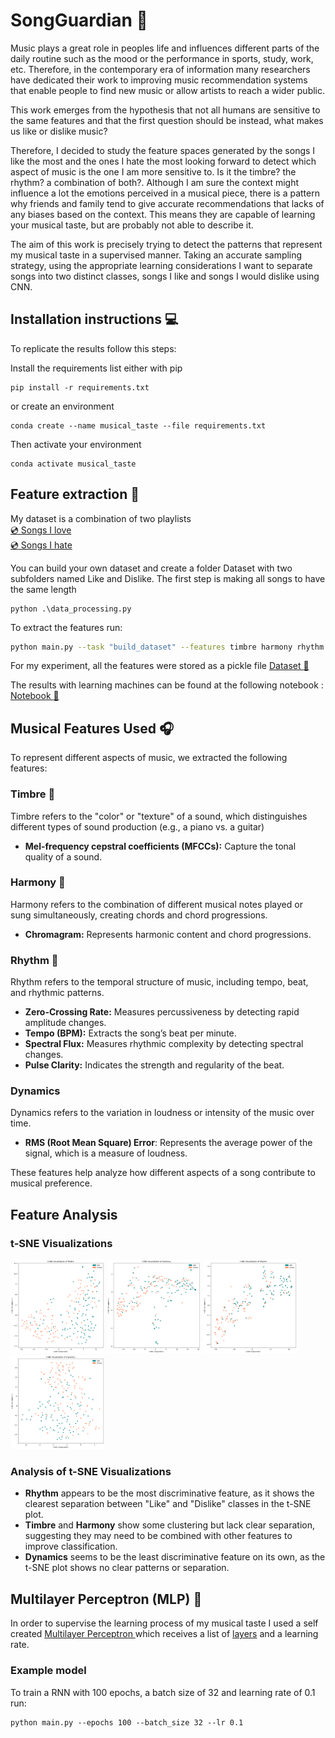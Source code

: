 # SongGuardian :drum:

Music plays a great role in peoples life and influences different parts of the daily routine such as the mood or the performance in sports, study, work, etc. Therefore, in the contemporary era of information many researchers have dedicated their work to improving music recommendation systems that enable people to find new music or allow artists to reach a wider public.

This work emerges from the hypothesis that not all humans are sensitive to the same features and that the first question should be instead, what makes us like or dislike music?

Therefore, I decided to study the feature spaces generated by the songs I like the most and the ones I hate the most looking forward to detect which aspect of music is the one I am more sensitive to. Is it the timbre? the rhythm? a combination of both?. Although I am sure the context might influence a lot the emotions perceived in a musical piece, there is a pattern why friends and family tend to give accurate recommendations that lacks of any biases based on the context. This means they are capable of learning your musical taste, but are probably not able to describe it.

The aim of this work is precisely trying to detect the patterns that represent my musical taste in a supervised manner. Taking an accurate sampling strategy, using the appropriate learning considerations I want to separate songs into two distinct classes, songs I like and songs I would dislike using CNN.

## Installation instructions :computer:
To replicate the results follow this steps:

Install the requirements list either with pip
```
pip install -r requirements.txt
```
or create an environment
```
conda create --name musical_taste --file requirements.txt
```
Then activate your environment
```
conda activate musical_taste
```

## Feature extraction :musical_note:
My dataset is a combination of two playlists\
[:cd: Songs I love](https://open.spotify.com/playlist/0c5l61Nfs7Ie0TrJ5NP5JJ?si=a7bdd16bc35c44b1)\
[:cd: Songs I hate](https://open.spotify.com/playlist/37i9dQZF1EUMDoJuT8yJsl?si=3c0fe5d717994539)

You can build your own dataset and create a folder Dataset with two subfolders named Like and Dislike.
The first step is making all songs to have the same length
```
python .\data_processing.py
```
To extract the features run:
```bash
python main.py --task "build_dataset" --features timbre harmony rhythm
```

For my experiment, all the features were stored as a pickle file
[Dataset :musical_score:](dataset_features.pckl)

The results with learning machines can be found at the following notebook :
[Notebook  :musical_keyboard:](supervising_my_musical_taste.ipynb)

## Musical Features Used :headphones:
To represent different aspects of music, we extracted the following features:

### **Timbre** 🎨
Timbre refers to the "color" or "texture" of a sound, which distinguishes different types of sound production (e.g., a piano vs. a guitar)
- **Mel-frequency cepstral coefficients (MFCCs):** Capture the tonal quality of a sound.

### **Harmony** 🎼
 Harmony refers to the combination of different musical notes played or sung simultaneously, creating chords and chord progressions.
- **Chromagram:** Represents harmonic content and chord progressions.

### **Rhythm** 🥁
Rhythm refers to the temporal structure of music, including tempo, beat, and rhythmic patterns.
- **Zero-Crossing Rate:** Measures percussiveness by detecting rapid amplitude changes.
- **Tempo (BPM):** Extracts the song’s beat per minute.
- **Spectral Flux:** Measures rhythmic complexity by detecting spectral changes.
- **Pulse Clarity:** Indicates the strength and regularity of the beat.

### **Dynamics**
Dynamics refers to the variation in loudness or intensity of the music over time.
- **RMS (Root Mean Square) Error**: Represents the average power of the signal, which is a measure of loudness.

These features help analyze how different aspects of a song contribute to musical preference.

## Feature Analysis


### **t-SNE Visualizations**

<img src="docs/timbre_tsne.png" alt="Timbre" width="150" height="150" />
<img src="docs/harmony_tsne.png" alt="Harmony" width="150" height="150" />
<img src="docs/rhythm_tsne.png" alt="Rhythm" width="150" height="150" />
<img src="docs/dynamics_tsne.png" alt="Dynamics" width="150" height="150" />

### **Analysis of t-SNE Visualizations**
- **Rhythm** appears to be the most discriminative feature, as it shows the clearest separation between "Like" and "Dislike" classes in the t-SNE plot.
- **Timbre** and **Harmony** show some clustering but lack clear separation, suggesting they may need to be combined with other features to improve classification.
- **Dynamics** seems to be the least discriminative feature on its own, as the t-SNE plot shows no clear patterns or separation.

## Multilayer Perceptron (MLP) :musical_note:
In order to supervise the learning process of my musical taste I used a self created
[Multilayer Perceptron ](https://github.com/IsitaRex/Supervising-My-Musical-Taste/blob/810f596b126773d3c525ab098154cfee992d2f46/Multilayer%20Perceptron/MLP.py)
which receives a list of
[layers](https://github.com/IsitaRex/Supervising-My-Musical-Taste/blob/810f596b126773d3c525ab098154cfee992d2f46/Multilayer%20Perceptron/Layer.py) and a learning rate.

### Example model
To train a RNN with 100 epochs, a batch size of 32 and learning rate of 0.1 run:
```
python main.py --epochs 100 --batch_size 32 --lr 0.1
```

